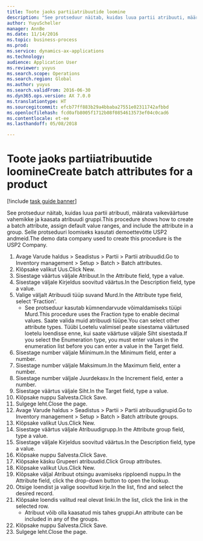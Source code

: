 ```yaml
--- 
title: Toote jaoks partiiatribuutide loomine
description: "See protseduur näitab, kuidas luua partii atribuuti, määrata vaikeväärtuse vahemikke ja kaasata atribuudi gruppi."
author: YuyuScheller
manager: AnnBe
ms.date: 11/14/2016
ms.topic: business-process
ms.prod: 
ms.service: dynamics-ax-applications
ms.technology: 
audience: Application User
ms.reviewer: yuyus
ms.search.scope: Operations
ms.search.region: Global
ms.author: yuyus
ms.search.validFrom: 2016-06-30
ms.dyn365.ops.version: AX 7.0.0
ms.translationtype: HT
ms.sourcegitcommit: efcb77ff883b29a4bbaba27551e02311742afbbd
ms.openlocfilehash: fcd0afb8005f1712b08f0854613573ef04c0cad6
ms.contentlocale: et-ee
ms.lasthandoff: 05/08/2018

---
```

# <a name="create-batch-attributes-for-a-product"></a><span data-ttu-id="28066-103">Toote jaoks partiiatribuutide loomine</span><span class="sxs-lookup"><span data-stu-id="28066-103">Create batch attributes for a product</span></span>

[!include [task guide banner](../../includes/task-guide-banner.md)]

<span data-ttu-id="28066-104">See protseduur näitab, kuidas luua partii atribuuti, määrata vaikeväärtuse vahemikke ja kaasata atribuudi gruppi.</span><span class="sxs-lookup"><span data-stu-id="28066-104">This procedure shows how to create a batch attribute, assign default value ranges, and include the attribute in a group.</span></span> <span data-ttu-id="28066-105">Selle protseduuri loomiseks kasutati demoettevõtte USP2 andmeid.</span><span class="sxs-lookup"><span data-stu-id="28066-105">The demo data company used to create this procedure is the USP2 Company.</span></span>

1. <span data-ttu-id="28066-106">Avage Varude haldus > Seadistus > Partii > Partii atribuudid.</span><span class="sxs-lookup"><span data-stu-id="28066-106">Go to Inventory management > Setup > Batch > Batch attributes.</span></span>
2. <span data-ttu-id="28066-107">Klõpsake valikut Uus.</span><span class="sxs-lookup"><span data-stu-id="28066-107">Click New.</span></span>
3. <span data-ttu-id="28066-108">Sisestage väärtus väljale Atribuut.</span><span class="sxs-lookup"><span data-stu-id="28066-108">In the Attribute field, type a value.</span></span>
4. <span data-ttu-id="28066-109">Sisestage väljale Kirjeldus soovitud väärtus.</span><span class="sxs-lookup"><span data-stu-id="28066-109">In the Description field, type a value.</span></span>
5. <span data-ttu-id="28066-110">Valige väljalt Atribuudi tüüp suvand Murd.</span><span class="sxs-lookup"><span data-stu-id="28066-110">In the Attribute type field, select 'Fraction'.</span></span>
    * <span data-ttu-id="28066-111">See protseduur kasutab kümnendarvude võimaldamiseks tüüpi Murd.</span><span class="sxs-lookup"><span data-stu-id="28066-111">This procedure uses the Fraction type to enable decimal values.</span></span> <span data-ttu-id="28066-112">Saate valida muid atribuudi tüüpe.</span><span class="sxs-lookup"><span data-stu-id="28066-112">You can select other attribute types.</span></span> <span data-ttu-id="28066-113">Tüübi Loetelu valimisel peate sisestama väärtused loetelu loendisse enne, kui saate väärtuse väljale Siht sisestada.</span><span class="sxs-lookup"><span data-stu-id="28066-113">If you select the Enumeration type, you must enter values in the enumeration list before you can enter a value in the Target field.</span></span>  
6. <span data-ttu-id="28066-114">Sisestage number väljale Miinimum.</span><span class="sxs-lookup"><span data-stu-id="28066-114">In the Minimum field, enter a number.</span></span>
7. <span data-ttu-id="28066-115">Sisestage number väljale Maksimum.</span><span class="sxs-lookup"><span data-stu-id="28066-115">In the Maximum field, enter a number.</span></span>
8. <span data-ttu-id="28066-116">Sisestage number väljale Juurdekasv.</span><span class="sxs-lookup"><span data-stu-id="28066-116">In the Increment field, enter a number.</span></span>
9. <span data-ttu-id="28066-117">Sisestage väärtus väljale Siht.</span><span class="sxs-lookup"><span data-stu-id="28066-117">In the Target field, type a value.</span></span>
10. <span data-ttu-id="28066-118">Klõpsake nuppu Salvesta.</span><span class="sxs-lookup"><span data-stu-id="28066-118">Click Save.</span></span>
11. <span data-ttu-id="28066-119">Sulgege leht.</span><span class="sxs-lookup"><span data-stu-id="28066-119">Close the page.</span></span>
12. <span data-ttu-id="28066-120">Avage Varude haldus > Seadistus > Partii > Partii atribuudigrupid.</span><span class="sxs-lookup"><span data-stu-id="28066-120">Go to Inventory management > Setup > Batch > Batch attribute groups.</span></span>
13. <span data-ttu-id="28066-121">Klõpsake valikut Uus.</span><span class="sxs-lookup"><span data-stu-id="28066-121">Click New.</span></span>
14. <span data-ttu-id="28066-122">Sisestage väärtus väljale Atribuudigrupp.</span><span class="sxs-lookup"><span data-stu-id="28066-122">In the Attribute group field, type a value.</span></span>
15. <span data-ttu-id="28066-123">Sisestage väljale Kirjeldus soovitud väärtus.</span><span class="sxs-lookup"><span data-stu-id="28066-123">In the Description field, type a value.</span></span>
16. <span data-ttu-id="28066-124">Klõpsake nuppu Salvesta.</span><span class="sxs-lookup"><span data-stu-id="28066-124">Click Save.</span></span>
17. <span data-ttu-id="28066-125">Klõpsake käsku Grupeeri atribuudid.</span><span class="sxs-lookup"><span data-stu-id="28066-125">Click Group attributes.</span></span>
18. <span data-ttu-id="28066-126">Klõpsake valikut Uus.</span><span class="sxs-lookup"><span data-stu-id="28066-126">Click New.</span></span>
19. <span data-ttu-id="28066-127">Klõpsake väljal Atribuut otsingu avamiseks ripploendi nuppu.</span><span class="sxs-lookup"><span data-stu-id="28066-127">In the Attribute field, click the drop-down button to open the lookup.</span></span>
20. <span data-ttu-id="28066-128">Otsige loendist ja valige soovitud kirje.</span><span class="sxs-lookup"><span data-stu-id="28066-128">In the list, find and select the desired record.</span></span>
21. <span data-ttu-id="28066-129">Klõpsake loendis valitud real olevat linki.</span><span class="sxs-lookup"><span data-stu-id="28066-129">In the list, click the link in the selected row.</span></span>
    * <span data-ttu-id="28066-130">Atribuut võib olla kaasatud mis tahes gruppi.</span><span class="sxs-lookup"><span data-stu-id="28066-130">An attribute can be included in any of the groups.</span></span>  
22. <span data-ttu-id="28066-131">Klõpsake nuppu Salvesta.</span><span class="sxs-lookup"><span data-stu-id="28066-131">Click Save.</span></span>
23. <span data-ttu-id="28066-132">Sulgege leht.</span><span class="sxs-lookup"><span data-stu-id="28066-132">Close the page.</span></span>


